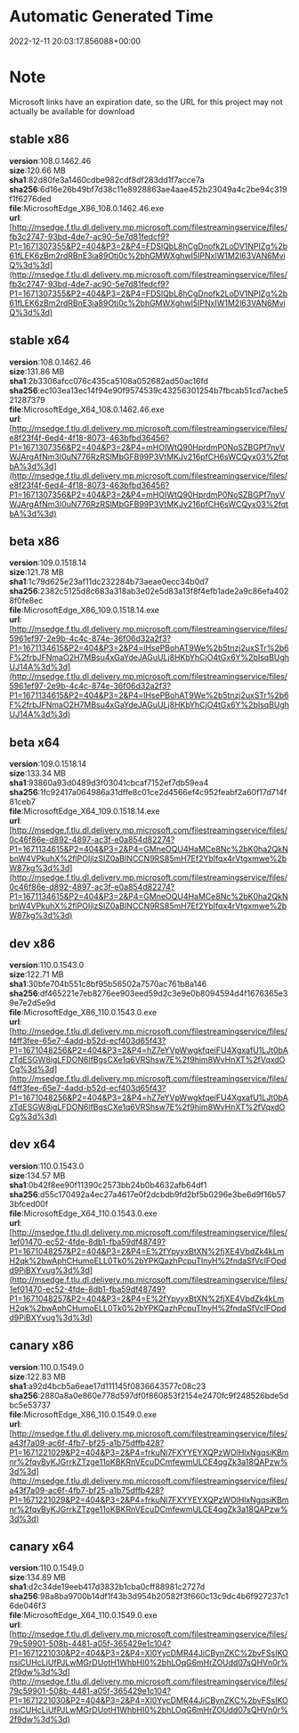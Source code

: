 # Automatic Generated Time
2022-12-11 20:03:17.856088+00:00

# Note
Microsoft links have an expiration date, so the URL for this project may not actually be available for download

## stable x86
**version**:108.0.1462.46  
**size**:120.66 MB  
**sha1**:82d80fe3a1460cdbe982cdf8df283dd1f7acce7a  
**sha256**:6d16e26b49bf7d38c11e8928863ae4aae452b23049a4c2be94c319f1f6276ded  
**file**:MicrosoftEdge_X86_108.0.1462.46.exe  
**url**:[http://msedge.f.tlu.dl.delivery.mp.microsoft.com/filestreamingservice/files/fb3c2747-93bd-4de7-ac90-5e7d81fedcf9?P1=1671307355&P2=404&P3=2&P4=FDSlQbL8hCgDnofk2LoDV1NPIZg%2b61fLEK6zBm2rdRBnE3ia89Otj0c%2bhGMWXghwI5IPNxIW1M2l63VAN6MviQ%3d%3d](http://msedge.f.tlu.dl.delivery.mp.microsoft.com/filestreamingservice/files/fb3c2747-93bd-4de7-ac90-5e7d81fedcf9?P1=1671307355&P2=404&P3=2&P4=FDSlQbL8hCgDnofk2LoDV1NPIZg%2b61fLEK6zBm2rdRBnE3ia89Otj0c%2bhGMWXghwI5IPNxIW1M2l63VAN6MviQ%3d%3d)  

## stable x64
**version**:108.0.1462.46  
**size**:131.86 MB  
**sha1**:2b3306afcc076c435ca5108a052682ad50ac16fd  
**sha256**:ec103ea13ec14f94e90f9574539c43256301254b7fbcab51cd7acbe521287379  
**file**:MicrosoftEdge_X64_108.0.1462.46.exe  
**url**:[http://msedge.f.tlu.dl.delivery.mp.microsoft.com/filestreamingservice/files/e8f23f4f-6ed4-4f18-8073-463bfbd36456?P1=1671307356&P2=404&P3=2&P4=mHOIWtQ90HprdmP0NoSZBGPf7nyVWJArgAfNm3I0uN776RzRSlMbGFB99P3VtMKJv216pfCH6sWCQyx03%2fqtbA%3d%3d](http://msedge.f.tlu.dl.delivery.mp.microsoft.com/filestreamingservice/files/e8f23f4f-6ed4-4f18-8073-463bfbd36456?P1=1671307356&P2=404&P3=2&P4=mHOIWtQ90HprdmP0NoSZBGPf7nyVWJArgAfNm3I0uN776RzRSlMbGFB99P3VtMKJv216pfCH6sWCQyx03%2fqtbA%3d%3d)  

## beta x86
**version**:109.0.1518.14  
**size**:121.78 MB  
**sha1**:1c79d625e23af11dc232284b73aeae0ecc34b0d7  
**sha256**:2382c5125d8c683a318ab3e02e5d83a13f8f4efb1ade2a9c86efa4028f0fe8ec  
**file**:MicrosoftEdge_X86_109.0.1518.14.exe  
**url**:[http://msedge.f.tlu.dl.delivery.mp.microsoft.com/filestreamingservice/files/5961ef97-2e9b-4c4c-874e-36f06d32a2f3?P1=1671134615&P2=404&P3=2&P4=lHsePBohAT9We%2b5tnzj2uxSTr%2b6F%2frbJFNmaO2H7MBsu4xGaYdeJAGuULj8HKbYhCjO4tGx6Y%2bIsqBUghUJ14A%3d%3d](http://msedge.f.tlu.dl.delivery.mp.microsoft.com/filestreamingservice/files/5961ef97-2e9b-4c4c-874e-36f06d32a2f3?P1=1671134615&P2=404&P3=2&P4=lHsePBohAT9We%2b5tnzj2uxSTr%2b6F%2frbJFNmaO2H7MBsu4xGaYdeJAGuULj8HKbYhCjO4tGx6Y%2bIsqBUghUJ14A%3d%3d)  

## beta x64
**version**:109.0.1518.14  
**size**:133.34 MB  
**sha1**:93860a93d0489d3f03041cbcaf7152ef7db59ea4  
**sha256**:1fc92417a064986a31dffe8c01ce2d4566ef4c952feabf2a60f17d714f81ceb7  
**file**:MicrosoftEdge_X64_109.0.1518.14.exe  
**url**:[http://msedge.f.tlu.dl.delivery.mp.microsoft.com/filestreamingservice/files/0c46f86e-d892-4897-ac3f-e0a854d82274?P1=1671134615&P2=404&P3=2&P4=GMneOQU4HaMCe8Nc%2bK0ha2QkNbnW4VPkuhX%2flPOIjlzSIZ0aBINCCN9RS85mH7Ef2YbIfqx4rVtgxmwe%2bW87kg%3d%3d](http://msedge.f.tlu.dl.delivery.mp.microsoft.com/filestreamingservice/files/0c46f86e-d892-4897-ac3f-e0a854d82274?P1=1671134615&P2=404&P3=2&P4=GMneOQU4HaMCe8Nc%2bK0ha2QkNbnW4VPkuhX%2flPOIjlzSIZ0aBINCCN9RS85mH7Ef2YbIfqx4rVtgxmwe%2bW87kg%3d%3d)  

## dev x86
**version**:110.0.1543.0  
**size**:122.71 MB  
**sha1**:30bfe704b551c8bf95b56502a7570ac761b8a146  
**sha256**:df465221e7eb8276ee903eed59d2c3e9e0b8094594d4f1676365e39e7e2d5e9d  
**file**:MicrosoftEdge_X86_110.0.1543.0.exe  
**url**:[http://msedge.f.tlu.dl.delivery.mp.microsoft.com/filestreamingservice/files/f4ff3fee-65e7-4add-b52d-ecf403d65f43?P1=1671048256&P2=404&P3=2&P4=hZ7eYVpWwgkfqeiFU4XgxafU1LJt0bAzTdESGW8igLFDON6lfBgsCXe1q6VRShsw7E%2f9him8WvHnXT%2fVqxdOCg%3d%3d](http://msedge.f.tlu.dl.delivery.mp.microsoft.com/filestreamingservice/files/f4ff3fee-65e7-4add-b52d-ecf403d65f43?P1=1671048256&P2=404&P3=2&P4=hZ7eYVpWwgkfqeiFU4XgxafU1LJt0bAzTdESGW8igLFDON6lfBgsCXe1q6VRShsw7E%2f9him8WvHnXT%2fVqxdOCg%3d%3d)  

## dev x64
**version**:110.0.1543.0  
**size**:134.57 MB  
**sha1**:0b42f8ee90f11390c2573bb24b0b4632afb64df1  
**sha256**:d55c170492a4ec27a4617e0f2dcbdb9fd2bf5b0296e3be6d9f16b573bfced00f  
**file**:MicrosoftEdge_X64_110.0.1543.0.exe  
**url**:[http://msedge.f.tlu.dl.delivery.mp.microsoft.com/filestreamingservice/files/1ef01470-ec52-4fde-8db1-fba59df48749?P1=1671048257&P2=404&P3=2&P4=E%2fYpyyxBtXN%2fjXE4VbdZk4kLmH2qk%2bwAphCHumoELL0Tk0%2bYPKQazhPcpuTlnyH%2fndaSfVcIFOpdd9PiBXYvug%3d%3d](http://msedge.f.tlu.dl.delivery.mp.microsoft.com/filestreamingservice/files/1ef01470-ec52-4fde-8db1-fba59df48749?P1=1671048257&P2=404&P3=2&P4=E%2fYpyyxBtXN%2fjXE4VbdZk4kLmH2qk%2bwAphCHumoELL0Tk0%2bYPKQazhPcpuTlnyH%2fndaSfVcIFOpdd9PiBXYvug%3d%3d)  

## canary x86
**version**:110.0.1549.0  
**size**:122.83 MB  
**sha1**:a92d4bcb5a6eae17d111145f0836643577c08c23  
**sha256**:2880a8a0e860e778d597df0f860853f2154e2470fc9f248526bde5dbc5e53737  
**file**:MicrosoftEdge_X86_110.0.1549.0.exe  
**url**:[http://msedge.f.tlu.dl.delivery.mp.microsoft.com/filestreamingservice/files/a43f7a09-ac6f-4fb7-bf25-a1b75dffb428?P1=1671221029&P2=404&P3=2&P4=frkuNl7FXYYEYXQPzWOlHlxNgqsiKBmnr%2fqvByKJGrrkZTzge11oKBKRnVEcuDCmfewmULCE4qgZk3a18QAPzw%3d%3d](http://msedge.f.tlu.dl.delivery.mp.microsoft.com/filestreamingservice/files/a43f7a09-ac6f-4fb7-bf25-a1b75dffb428?P1=1671221029&P2=404&P3=2&P4=frkuNl7FXYYEYXQPzWOlHlxNgqsiKBmnr%2fqvByKJGrrkZTzge11oKBKRnVEcuDCmfewmULCE4qgZk3a18QAPzw%3d%3d)  

## canary x64
**version**:110.0.1549.0  
**size**:134.89 MB  
**sha1**:d2c34de19eeb417d3832b1cba0cff88981c2727d  
**sha256**:98a8ba9700b14df1f43b3d954b20582f3f660c13c9dc4b6f927237c16de046f3  
**file**:MicrosoftEdge_X64_110.0.1549.0.exe  
**url**:[http://msedge.f.tlu.dl.delivery.mp.microsoft.com/filestreamingservice/files/79c59901-508b-4481-a05f-365429e1c104?P1=1671221030&P2=404&P3=2&P4=Xl0YycDMR44JiCBynZKC%2bvFSsIKOnsiCUHcLiUfPJLwMGrDUotH1WhbHI0%2bhLOqG6mHrZOUdd07sQHVn0r%2f9dw%3d%3d](http://msedge.f.tlu.dl.delivery.mp.microsoft.com/filestreamingservice/files/79c59901-508b-4481-a05f-365429e1c104?P1=1671221030&P2=404&P3=2&P4=Xl0YycDMR44JiCBynZKC%2bvFSsIKOnsiCUHcLiUfPJLwMGrDUotH1WhbHI0%2bhLOqG6mHrZOUdd07sQHVn0r%2f9dw%3d%3d)  


